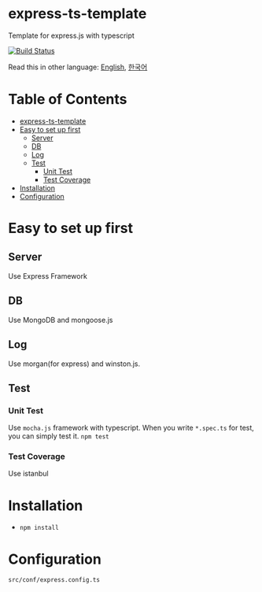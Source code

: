 # express-ts-template
Template for express.js with typescript

[![Build Status](https://travis-ci.org/norux/express-ts-template.svg?branch=master)](https://travis-ci.org/norux/express-ts-template/)

Read this in other language: [English](https://github.com/norux/express-ts-template/blob/master/README.md), [한국어](https://github.com/norux/express-ts-template/blob/master/README.ko.md)

Table of Contents
=================

   * [express-ts-template](#express-ts-template)
   * [Easy to set up first](#easy-to-set-up-first)
      * [Server](#server)
      * [DB](#db)
      * [Log](#log)
      * [Test](#test)
         * [Unit Test](#unit-test)
         * [Test Coverage](#test-coverage)
   * [Installation](#installation)
   * [Configuration](#configuration)

# Easy to set up first
## Server
 Use Express Framework

## DB
 Use MongoDB and mongoose.js

## Log
 Use morgan(for express) and winston.js.

## Test
### Unit Test
 Use `mocha.js` framework with typescript. When you write `*.spec.ts` for test, you can simply test it. `npm test`

### Test Coverage
 Use istanbul

# Installation
 * `npm install`

# Configuration
 `src/conf/express.config.ts`

